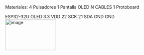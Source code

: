 Materiales:
 4 Pulsadores
 1 Pantalla OLED
 N CABLES
 1 Protoboard


ESP32-32U	OLED
3.3	VDD
22	SCK
21	SDA
GND	GND
<img width="161" height="101" alt="image" src="https://github.com/user-attachments/assets/99f960df-ea97-4106-bde1-6b0b1153cb6c" />

